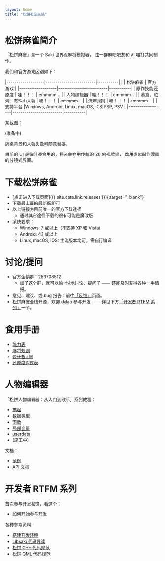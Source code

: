 ```yaml
---
layout: home
title: "松饼社区主站"
---
```


# 松饼麻雀简介

「松饼麻雀」是一个 Saki 世界观麻将模拟器，
由一群麻吧吧友和 AI 喵打共同制作。

我们和官方游戏区别如下：

|-------------------|-------------------------|-----------|
|                   | 松饼麻雀                | 官方游戏  |
|-------------------|-------------------------|-----------|
| 原作技能还原度    | 哇！！！                | emmmm...  |
| 人物编辑器        | 哇！！！                | emmmm...  |
| 慕篇、临海、有珠山人物    | 哇！！！        | emmmm...  |
| 流年规则          | 哇！！！                | emmmm...  |
| 支持平台 |Windows, Android, Linux, macOS, iOS|PSP, PSV  |
|-------------------|-------------------------|-----------|

某截图：

(准备中)

牌桌背景和人物头像可随意替换。

目前的 UI 是临时凑合用的，将来会弃用传统的 2D 俯视牌桌，
改用类似原作漫画的分镜式界面。

# 下载松饼麻雀

- [点击进入下载页面]({{ site.data.link.releases }}){:target="_blank"}
  <a name="_"></a>
- 下载最上面的最新版即可
- 以上链接为目前唯一的官方下载途径
    - 通过其它途径下载的很有可能是魔改版
- 系统要求：
    - Windows: 7 或以上（不支持 XP 和 Vista）
    - Android: 4.1 或以上
    - Linux, macOS, iOS: 主流版本均可，需自行编译

# 讨论/提问

- 官方企鹅群：253708512 
    - 加了这个群，就可以愉♂悦地讨论、提问了 —— 还能及时获得各种一手情报。
- 意见、建议、或 bug 报告：前往[「反馈」](/feedback/)页面。
- 松饼麻雀全栈开源，欢迎 dalao 参与开发
  —— 详见下方[「开发者 RTFM 系列」](#rtfm)一节。

# 食用手册

- [能力表](/docs/girl/)
- [麻将规则](/docs/rule/)
- [设计哲♂学](/docs/phil/)
- [还原度对照表](/docs/target/)

# 人物编辑器

「松饼人物编辑器：从入门到欧耶」系列教程：

- [搞起](/docs/editor/start/)
- [数据类型](/docs/editor/var/)
- [函数](/docs/editor/func/)
- [局部变量](/docs/editor/local/)
- [userdata](/docs/editor/userdata/)
- (施工中)

文档：

- [范例](/docs/editor/examples/)
- [API 文档](/docs/editor/api/)

# <a name="rtfm"></a>开发者 RTFM 系列

首次参与开发松饼，看这个：

- [如何开始参与开发](/docs/start/)

各种参考资料：

- [搭建开发环境](/docs/dev-setup/)
- [Libsaki 代码导读](/docs/libsaki/)
- [松饼 C++ 代码规范](/docs/cpp/)
- [松饼 QML 代码规范](/docs/qml/)



